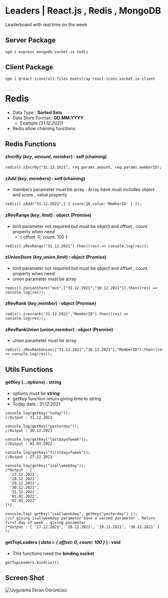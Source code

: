 # Leaders | React.js , Redis , MongoDB
Leaderboard with real time on the week

## Server Package
```nodejs
npm i express mongodb socket.io tedis
```

## Client Package
```nodejs
npm i @react-icons/all-files bootstrap react-icons socket.io-client
```


# Redis
- Data Type :  **Sorted Sets**
- Data Store Format : **DD.MM.YYYY** 
  - Example *(31.12.2021)*
- Redis allow chaining functions


## Redis Functions

#### zIncrBy (*key*, *amount*, *member*) : self (chaining)

```nodejs 
redis().zIncrBy("31.12.2021", req.params.amount, req.params.memberID); 
```

#### zAdd (*key*, *members*) : self (chaining)
- members parameter must be array . Array have must includes object and score , value property
```nodejs 
redis().zAdd("31.12.2021",[ { score:10,value:'MemberID' } ]); 
```

#### zRevRange (*key*, *limit*) : object (Promise)
- limit parameter not required but must be object and offset , count property when need
  - { offset: 0, count: 100 }
```nodejs 
redis().zRevRange("31.12.2021").then((res) => console.log(res)); 
```

#### zUnionStore (*key*,*union*,*limit*) : object (Promise)
- limit parameter not required but must be object and offset , count property when need
- union parameter must be array
```nodejs 
redis().zUnionStore("out",["31.12.2021","30.12.2021"]).then((res) => console.log(res)); 
```


#### zRevRank (*key*,*member*) : object (Promise)
```nodejs 
redis().zrevrank("31.12.2021","MemberID").then((res) => console.log(res)); 
```

#### zRevRankUnion (*union*,*member*) : object (Promise)
- union parameter must be array
```nodejs 
redis().zRevRankUnion(["31.12.2021","30.12.2021"],"MemberID").then((res) => console.log(res)); 
```


## Utils Functions

#### getKey (*...options*) : string
- options must be **string**
- getKey function return giving time to string
- Today date : 31.12.2021


```nodejs 
console.log(getKey("today"));
//Output : 31.12.2021

console.log(getKey("yesterday"));
//Output : 30.12.2021

console.log(getKey("lastdayofweek"));
//Output : 02.01.2022

console.log(getKey("firstdayofweek"));
//Output : 27.12.2021

console.log(getKey("isallweekday"));
/*Output : [
  '27.12.2021',
  '28.12.2021',
  '29.12.2021',
  '30.12.2021',
  '31.12.2021',
  '01.01.2022',
  '02.01.2022'
]*/

console.log( getKey("isallweekday", getKey("yesterday") ));
//if giving isallweekday parameter have a second parameter . Return first day of week - giving parameter 
/*Output : [ '27.12.2021', '28.12.2021', '29.12.2021', '30.12.2021' ] */
```

#### getTopLeaders ( *data = { offset: 0, count: 100 }* ) : void
- This functions need the **binding socket**

```nodejs 
getTopLeaders.bind(io)()
```

## Screen Shot

![Uygulama Ekran Görüntüsü](https://dogukandemir.net/img/Leader.jpg)
